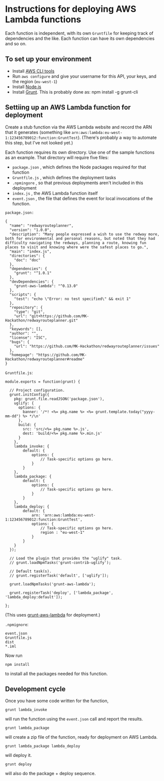 # Instructions for deploying AWS Lambda functions

Each function is independent, with its own `Gruntfile` for keeping track of dependencies and the like. Each function can have its own dependencies and so on.

## To set up your environment

* Install [AWS CLI tools](https://docs.aws.amazon.com/AWSEC2/latest/CommandLineReference/set-up-ec2-cli-linux.html)
* Run `aws configure` and give your username for this API, your keys, and the region (`eu-west-1`)
* Install [Node.js](https://nodejs.org/en/download/)
* Install [Grunt](http://gruntjs.com/getting-started). This is probably done as:
    npm install -g grunt-cli

## Settiing up an AWS Lambda function for deployment

Create a stub function via the AWS Lambda website and record the ARN that it generates (something like `arn:aws:lambda:eu-west-1:123456789012:function:GruntTest`). (There's probably a way to automate this step, but I've not looked yet.)

Each function requires its own directory. Use one of the sample functions as an example. That directory will require five files:

* `package.json` , which defines the Node packages required for that function
* `Gruntfile.js` , which defines the deployment tasks
* `.npmingore` , so that previous deployments aren't included in this deployment
* `index.js` , the AWS Lambda function itself
* `event.json` , the file that defines the event for local invocations of the function.

`package.json:`
```
{
  "name": "redwayrouteplanner",
  "version": "1.0.0",
  "description": "Many people expressed a wish to use the redway more, both for environmental and personal reasons, but noted that they had difficulty navigating the redways, planning a route, knowing fun places to visit and knowing where were the safest places to go.",
  "main": "index.js",
  "directories": {
    "doc": "doc"
  },
  "dependencies": {
    "grunt": "^1.0.1"
  },
  "devDependencies": {
    "grunt-aws-lambda": "^0.13.0"
  },
  "scripts": {
    "test": "echo \"Error: no test specified\" && exit 1"
  },
  "repository": {
    "type": "git",
    "url": "git+https://github.com/MK-Hackathon/redwayrouteplanner.git"
  },
  "keywords": [],
  "author": "",
  "license": "ISC",
  "bugs": {
    "url": "https://github.com/MK-Hackathon/redwayrouteplanner/issues"
  },
  "homepage": "https://github.com/MK-Hackathon/redwayrouteplanner#readme"
}
```


`Gruntfile.js`:
```
module.exports = function(grunt) {

  // Project configuration.
  grunt.initConfig({
    pkg: grunt.file.readJSON('package.json'),
    uglify: {
      options: {
        banner: '/*! <%= pkg.name %> <%= grunt.template.today("yyyy-mm-dd") %> */\n'
      },
      build: {
        src: 'src/<%= pkg.name %>.js',
        dest: 'build/<%= pkg.name %>.min.js'
      }
    },
    lambda_invoke: {
        default: {
            options: {
                // Task-specific options go here.
            }
        }
    },
    lambda_package: {
        default: {
            options: {
                // Task-specific options go here.
            }
        }
    },
    lambda_deploy: {
        default: {
            arn: 'arn:aws:lambda:eu-west-1:123456789012:function:GruntTest',
            options: {
                // Task-specific options go here.
                region : "eu-west-1"
            }
        }
    }
  });

  // Load the plugin that provides the "uglify" task.
  // grunt.loadNpmTasks('grunt-contrib-uglify');

  // Default task(s).
  // grunt.registerTask('default', ['uglify']);

  grunt.loadNpmTasks('grunt-aws-lambda');

  grunt.registerTask('deploy', ['lambda_package', 'lambda_deploy:default']);

};
```

(This uses [grunt-aws-lambda](https://github.com/Tim-B/grunt-aws-lambda) for deployment.)

`.npmignore`:
```
event.json
Gruntfile.js
dist
*.iml
```

Now run 
```
npm install
```
to install all the packages needed for this function.

## Development cycle
Once you have some code written for the function,
```
grunt lambda_invoke
```
will run the function using the `event.json` call and report the results.

```
grunt lambda_package
```
will create a zip file of the function, ready for deployment on AWS Lambda.

```
grunt lambda_package lambda_deploy
```
will deploy it.

```
grunt deploy
```
will also do the package + deploy sequence.


